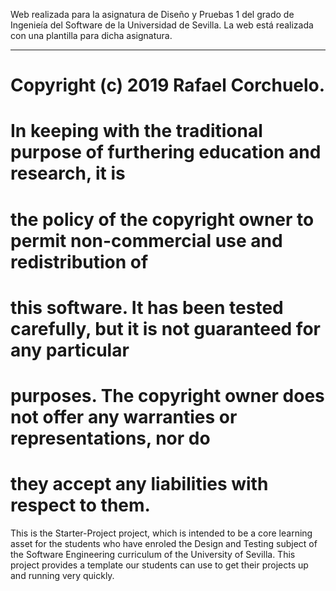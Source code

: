 Web realizada para la asignatura de Diseño y Pruebas 1 del grado de Ingenieía del Software de la Universidad de Sevilla.
La web está realizada con una plantilla para dicha asignatura.

---------------------------------------------------------------------------------------------------------------------------

#
# Copyright (c) 2019 Rafael Corchuelo.
#
# In keeping with the traditional purpose of furthering education and research, it is
# the policy of the copyright owner to permit non-commercial use and redistribution of
# this software. It has been tested carefully, but it is not guaranteed for any particular
# purposes.  The copyright owner does not offer any warranties or representations, nor do
# they accept any liabilities with respect to them.

This is the Starter-Project project, which is intended to be a core learning asset for the students
who have enroled the Design and Testing subject of the Software Engineering curriculum of the 
University of Sevilla.  This project provides a template our students can use to get their projects 
up and running very quickly.
